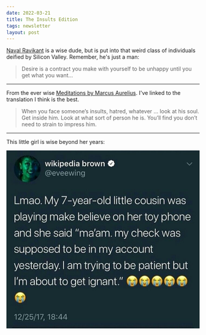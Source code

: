 ```yaml
---
date: 2022-03-21
title: The Insults Edition
tags: newsletter
layout: post
---
```


[Naval Ravikant](https://medium.tladner.com/desire-self-content-c6cdef97f14a14bf4ce6b67a1a4417a14596) is a wise dude, but is put into that weird class of individuals deified by Silicon Valley. Remember, he's just a man:

> Desire is a contract you make with yourself to be unhappy until you get what you want...

---

From the ever wise [Meditations by Marcus Aurelius](https://bookshop.org/books/meditations-a-new-translation-7be5ded9-87a9-4056-af72-d6c917125a29/9780812968255). I've linked to the translation I think is the best.

> When you face someone’s insults, hatred, whatever … look at his soul. Get inside him. Look at what sort of person he is. You’ll find you don’t need to strain to impress him.

---

This little girl is wise beyond her years:

![teller](https://raw.githubusercontent.com/muneer78/muneer78.github.io/master/images/teller.jpeg)
